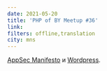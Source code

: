 ```yaml
---
date: 2021-05-20
title: 'PHP of BY Meetup #36'
link:
filters: offline,translation
city: mns
---
```


<a href="https://youtu.be/9yN20e0U4Ww" class="text-link underline hover:opacity-70 transition">AppSec Manifesto</a> и <a href="https://youtu.be/UdHB-PCf8K4" class="text-link underline hover:opacity-70 transition">Wordpress</a>.
